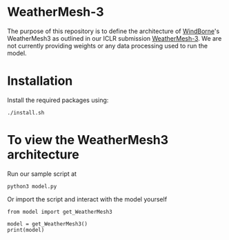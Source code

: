 # WeatherMesh-3
The purpose of this repository is to define the architecture of [WindBorne](https://www.windbornesystems.com)'s WeatherMesh3 as outlined in our ICLR submission [WeatherMesh-3](https://arxiv.org/abs/2503.22235). 
We are not currently providing weights or any data processing used to run the model.

# Installation
Install the required packages using: 
```
./install.sh
```

# To view the WeatherMesh3 architecture
Run our sample script at 
```
python3 model.py
```

Or import the script and interact with the model yourself 

```
from model import get_WeatherMesh3

model = get_WeatherMesh3()
print(model)
```
